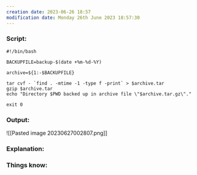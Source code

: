 ```yaml
---
creation date: 2023-06-26 18:57
modification date: Monday 26th June 2023 18:57:30
---
```


### Script:

```
#!/bin/bash

BACKUPFILE=backup-$(date +%m-%d-%Y)

archive=${1:-$BACKUPFILE}

tar cvf - `find . -mtime -1 -type f -print` > $archive.tar
gzip $archive.tar
echo "Directory $PWD backed up in archive file \"$archive.tar.gz\"."

exit 0
```

### Output:

![[Pasted image 20230627002807.png]]

### Explanation:



### Things know:
